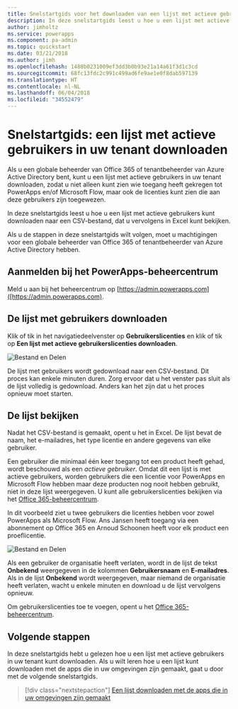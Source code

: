 ```yaml
---
title: Snelstartgids voor het downloaden van een lijst met actieve gebruikers in uw tenant | Microsoft Docs
description: In deze snelstartgids leest u hoe u een lijst met actieve gebruikers in uw tenant kunt downloaden.
author: jimholtz
ms.service: powerapps
ms.component: pa-admin
ms.topic: quickstart
ms.date: 03/21/2018
ms.author: jimh
ms.openlocfilehash: 1488b0231009ef3dd3b0b93e21a14a61f3d1c3cd
ms.sourcegitcommit: 68fc13fdc2c991c499ad6fe9ae1e0f8dab597139
ms.translationtype: HT
ms.contentlocale: nl-NL
ms.lasthandoff: 06/04/2018
ms.locfileid: "34552479"
---
```

# <a name="quickstart-download-a-list-of-active-users-in-your-tenant"></a>Snelstartgids: een lijst met actieve gebruikers in uw tenant downloaden
Als u een globale beheerder van Office 365 of tenantbeheerder van Azure Active Directory bent, kunt u een lijst met actieve gebruikers in uw tenant downloaden, zodat u niet alleen kunt zien wie toegang heeft gekregen tot PowerApps en/of Microsoft Flow, maar ook de licenties kunt zien die aan deze gebruikers zijn toegewezen.

In deze snelstartgids leest u hoe u een lijst met actieve gebruikers kunt downloaden naar een CSV-bestand, dat u vervolgens in Excel kunt bekijken.

Als u de stappen in deze snelstartgids wilt volgen, moet u machtigingen voor een globale beheerder van Office 365 of tenantbeheerder van Azure Active Directory hebben.

## <a name="sign-in-to-the-powerapps-admin-center"></a>Aanmelden bij het PowerApps-beheercentrum
Meld u aan bij het beheercentrum op [https://admin.powerapps.com]([https://admin.powerapps.com).

## <a name="download-the-list-of-users"></a>De lijst met gebruikers downloaden
Klik of tik in het navigatiedeelvenster op **Gebruikerslicenties** en klik of tik op **Een lijst met actieve gebruikerslicenties downloaden**.

![Bestand en Delen](./media/admin-view-user-licenses/download-list.png)

De lijst met gebruikers wordt gedownload naar een CSV-bestand. Dit proces kan enkele minuten duren. Zorg ervoor dat u het venster pas sluit als de lijst volledig is gedownload. Anders kan het zijn dat u het proces opnieuw moet starten.

## <a name="view-the-list"></a>De lijst bekijken
Nadat het CSV-bestand is gemaakt, opent u het in Excel. De lijst bevat de naam, het e-mailadres, het type licentie en andere gegevens van elke gebruiker.

Een gebruiker die minimaal één keer toegang tot een product heeft gehad, wordt beschouwd als een *actieve gebruiker*. Omdat dit een lijst is met actieve gebruikers, worden gebruikers die een licentie voor PowerApps en Microsoft Flow hebben maar deze producten nog nooit hebben gebruikt, niet in deze lijst weergegeven. U kunt alle gebruikerslicenties bekijken via het [Office 365-beheercentrum](https://support.office.com/article/Assign-or-remove-licenses-for-Office-365-for-business-997596b5-4173-4627-b915-36abac6786dc).

In dit voorbeeld ziet u twee gebruikers die licenties hebben voor zowel PowerApps als Microsoft Flow. Ans Jansen heeft toegang via een abonnement op Office 365 en Arnoud Schoonen heeft voor elk product een proeflicentie.

![Bestand en Delen](./media/admin-view-user-licenses/table2.png)

Als een gebruiker de organisatie heeft verlaten, wordt in de lijst de tekst **Onbekend** weergegeven in de kolommen **Gebruikersnaam** en **E-mailadres**. Als in de lijst **Onbekend** wordt weergegeven, maar niemand de organisatie heeft verlaten, wacht u enkele minuten en download u de lijst vervolgens opnieuw.

Om gebruikerslicenties toe te voegen, opent u het [Office 365-beheercentrum](https://support.office.com/article/Assign-or-remove-licenses-for-Office-365-for-business-997596b5-4173-4627-b915-36abac6786dc).

## <a name="next-steps"></a>Volgende stappen
In deze snelstartgids hebt u gelezen hoe u een lijst met actieve gebruikers in uw tenant kunt downloaden. Als u wilt leren hoe u een lijst kunt downloaden met de apps die in uw omgevingen zijn gemaakt, gaat u door met de volgende snelstartgids.

> [!div class="nextstepaction"]
> [Een lijst downloaden met de apps die in uw omgevingen zijn gemaakt](admin-view-apps.md)
